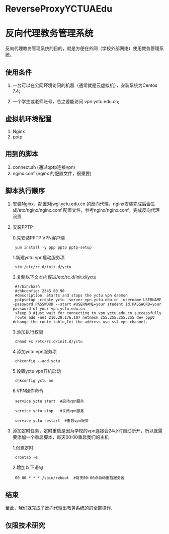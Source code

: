 # ReverseProxyYCTUAEdu
# 反向代理教务管理系统

反向代理教务管理系统的目的，就是方便在外网（学校外部网络）使用教务管理系统。

## 使用条件

1. 一台可以在公网环境访问的机器（通常就是云虚拟机），安装系统为Centos 7.4;

2. 一个学生或老师账号，总之要能访问 vpn.yctu.edu.cn;

## 虚拟机环境配置
1. Nginx
2. pptp

## 用到的脚本
1. connect.sh (通过pptp连接vpn)
2. nginx.conf (nginx 的配置文件，很重要)

## 脚本执行顺序
1. 安装Nginx，配置对jwgl.yctu.edu.cn 的反向代理，nginx安装完成后会生成/etc/nginx/nginx.conf 配置文件，参考nginx/nginx.conf，完成反向代理设置

2. 安装PPTP

    0.先安装PPTP VPN客户端 

        yum install -y ppp pptp pptp-setup
    
    1.新建yctu vpn启动服务项

        vim /etc/rc.d/init.d/yctu
 
    2.复制以下文本内容进/etc/rc.d/init.d/yctu
 
        #!/bin/bash
        #chkconfig: 2345 80 90
        #description: Starts and stops the yctu vpn daemon
        pptpsetup -create yctu -server vpn.yctu.edu.cn -username USERNAME -password PASSWORD --start #USERNAME=your student id,PASSWORD=your password of your vpn.yctu.edu.cn
        sleep 3 #just wait for connecting to vpn.yctu.edu.cn successfully
        route add -net 210.28.176.107 netmask 255.255.255.255 dev ppp0 #change the route table,let the address use ssl-vpn channel.
    
    3.添加执行权限
    
        chmod +x /etc/rc.d/init.d/yctu
    
    4.添加yctu vpn服务项

        chkconfig --add yctu
    
    5.设置yctu vpn开机启动
    
        chkconfig yctu on
    
    6.VPN操作命令
    
        service yctu start  #启动vpn服务
    
        service yctu stop   #关闭vpn服务
    
        service yctu restart  #重启vpn服务

3. 添加定时任务，定时重启是因为学校的vpn连接会24小时自动断开，所以就需要添加一个重启脚本，每天00:00重启我们的主机

    1.创建定时

        crontab -e
    
    2.增加以下语句

        00 00 * * * /sbin/reboot  #每天00:00点自动重启服务器

## 结束

至此，我们就完成了反向代理出教务系统的的全部操作.

## 仅限技术研究